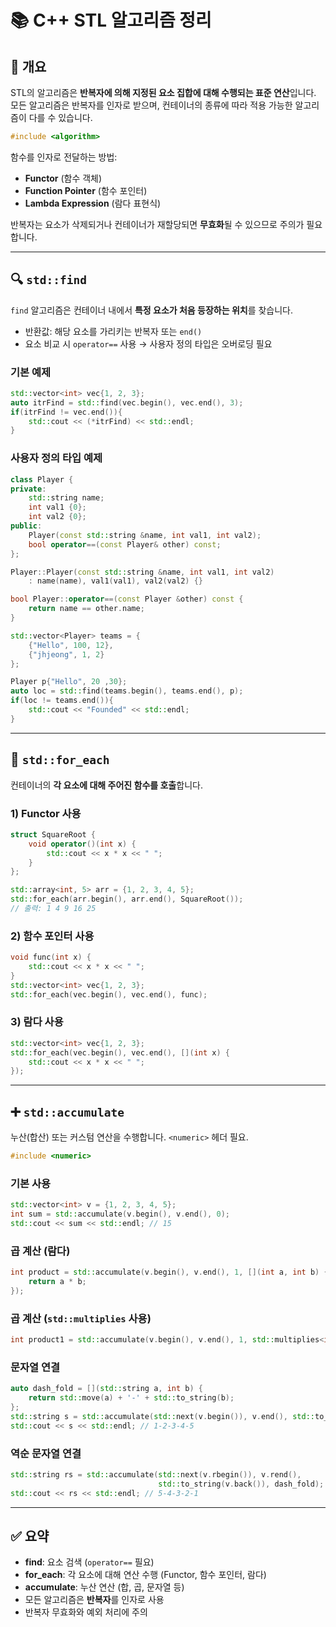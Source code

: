 # 📚 C++ STL 알고리즘 정리

## 🧩 개요

STL의 알고리즘은 **반복자에 의해 지정된 요소 집합에 대해 수행되는 표준 연산**입니다.  
모든 알고리즘은 반복자를 인자로 받으며, 컨테이너의 종류에 따라 적용 가능한 알고리즘이 다를 수 있습니다.

```cpp
#include <algorithm>
```

함수를 인자로 전달하는 방법:
- **Functor** (함수 객체)
- **Function Pointer** (함수 포인터)
- **Lambda Expression** (람다 표현식)

반복자는 요소가 삭제되거나 컨테이너가 재할당되면 **무효화**될 수 있으므로 주의가 필요합니다.

---

## 🔍 `std::find`

`find` 알고리즘은 컨테이너 내에서 **특정 요소가 처음 등장하는 위치**를 찾습니다.

- 반환값: 해당 요소를 가리키는 반복자 또는 `end()`
- 요소 비교 시 `operator==` 사용 → 사용자 정의 타입은 오버로딩 필요

### 기본 예제
```cpp
std::vector<int> vec{1, 2, 3};
auto itrFind = std::find(vec.begin(), vec.end(), 3);
if(itrFind != vec.end()){
    std::cout << (*itrFind) << std::endl;
}
```

### 사용자 정의 타입 예제
```cpp
class Player {
private:
    std::string name;
    int val1 {0};
    int val2 {0};
public:
    Player(const std::string &name, int val1, int val2);
    bool operator==(const Player& other) const;
};

Player::Player(const std::string &name, int val1, int val2)
    : name(name), val1(val1), val2(val2) {}

bool Player::operator==(const Player &other) const {
    return name == other.name;
}

std::vector<Player> teams = {
    {"Hello", 100, 12},
    {"jhjeong", 1, 2}
};

Player p{"Hello", 20 ,30};
auto loc = std::find(teams.begin(), teams.end(), p);
if(loc != teams.end()){
    std::cout << "Founded" << std::endl;
}
```

---

## 🔁 `std::for_each`

컨테이너의 **각 요소에 대해 주어진 함수를 호출**합니다.

### 1) Functor 사용
```cpp
struct SquareRoot {
    void operator()(int x) {
        std::cout << x * x << " ";
    }
};

std::array<int, 5> arr = {1, 2, 3, 4, 5};
std::for_each(arr.begin(), arr.end(), SquareRoot());
// 출력: 1 4 9 16 25
```

### 2) 함수 포인터 사용
```cpp
void func(int x) {
    std::cout << x * x << " ";
}
std::vector<int> vec{1, 2, 3};
std::for_each(vec.begin(), vec.end(), func);
```

### 3) 람다 사용
```cpp
std::vector<int> vec{1, 2, 3};
std::for_each(vec.begin(), vec.end(), [](int x) { 
    std::cout << x * x << " "; 
});
```

---

## ➕ `std::accumulate`

누산(합산) 또는 커스텀 연산을 수행합니다. `<numeric>` 헤더 필요.

```cpp
#include <numeric>
```

### 기본 사용
```cpp
std::vector<int> v = {1, 2, 3, 4, 5};
int sum = std::accumulate(v.begin(), v.end(), 0);
std::cout << sum << std::endl; // 15
```

### 곱 계산 (람다)
```cpp
int product = std::accumulate(v.begin(), v.end(), 1, [](int a, int b) {
    return a * b;
});
```

### 곱 계산 (`std::multiplies` 사용)
```cpp
int product1 = std::accumulate(v.begin(), v.end(), 1, std::multiplies<int>());
```

### 문자열 연결
```cpp
auto dash_fold = [](std::string a, int b) {
    return std::move(a) + '-' + std::to_string(b);
};
std::string s = std::accumulate(std::next(v.begin()), v.end(), std::to_string(v[0]), dash_fold);
std::cout << s << std::endl; // 1-2-3-4-5
```

### 역순 문자열 연결
```cpp
std::string rs = std::accumulate(std::next(v.rbegin()), v.rend(),
                                 std::to_string(v.back()), dash_fold);
std::cout << rs << std::endl; // 5-4-3-2-1
```

---

## ✅ 요약

- **find**: 요소 검색 (`operator==` 필요)
- **for_each**: 각 요소에 대해 연산 수행 (Functor, 함수 포인터, 람다)
- **accumulate**: 누산 연산 (합, 곱, 문자열 등)
- 모든 알고리즘은 **반복자**를 인자로 사용
- 반복자 무효화와 예외 처리에 주의
